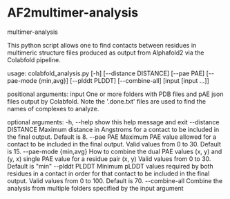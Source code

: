 # AF2multimer-analysis
multimer-analysis


This python script allows one to find contacts between residues in multimeric structure files produced as output from Alphafold2 via the Colabfold pipeline. 

usage: colabfold_analysis.py [-h] [--distance DISTANCE] [--pae PAE] [--pae-mode {min,avg}]
                             [--plddt PLDDT] [--combine-all]
                             [input [input ...]]

positional arguments:
  input                 One or more folders with PDB files and pAE json files output by Colabfold.
                        Note the '.done.txt' files are used to find the names of complexes to
                        analyze.

optional arguments:
  -h, --help            show this help message and exit
  --distance DISTANCE   Maximum distance in Angstroms for a contact to be included in the final
                        output. Default is 8. 
  --pae PAE             Maximum PAE value allowed for a contact to be included in the final output. Valid values from 0 to 30. Default is 15.
  --pae-mode {min,avg}  How to combine the dual PAE values (x, y) and (y, x) single PAE value for
                        a residue pair (x, y) Valid values from 0 to 30.  Default is "min"
  --plddt PLDDT         Minimum pLDDT values required by both residues in a contact in order for
                        that contact to be included in the final output. Valid values from 0 to 100. Default is 70.
  --combine-all         Combine the analysis from multiple folders specified by the input argument
